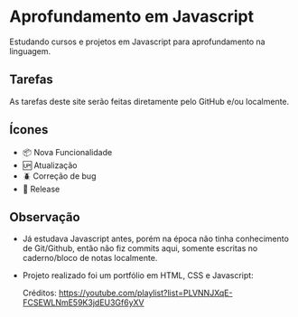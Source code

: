 # Aprofundamento em Javascript

Estudando cursos e projetos em Javascript para aprofundamento na linguagem.

## Tarefas

As tarefas deste site serão feitas diretamente pelo GitHub e/ou localmente.

## Ícones

- :package: Nova Funcionalidade
- :up: Atualização
- :beetle: Correção de bug
- :checkered_flag: Release

## Observação

- Já estudava Javascript antes, porém na época não tinha conhecimento de Git/Github, então não fiz commits aqui, somente escritas no caderno/bloco de notas localmente.

- Projeto realizado foi um portfólio em HTML, CSS e Javascript:
    
    Créditos: https://youtube.com/playlist?list=PLVNNJXqE-FCSEWLNmE59K3jdEU3Gf6yXV
